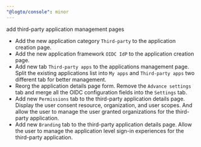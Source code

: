```yaml
---
"@logto/console": minor
---
```


add third-party application management pages

- Add the new application category `Third-party` to the application creation page.
- Add the new application framework `OIDC IdP` to the application creation page.
- Add new tab `Third-party apps` to the applications management page. Split the existing applications list into `My apps` and `Third-party apps` two different tab for better management.
- Reorg the application details page form. Remove the `Advance settings` tab and merge all the OIDC configuration fields into the `Settings` tab.
- Add new `Permissions` tab to the third-party application details page. Display the user consent resource, organization, and user scopes. And allow the user to manage the user granted organizations for the third-party application.
- Add new `Branding` tab to the third-party application details page. Allow the user to manage the application level sign-in experiences for the third-party application.
